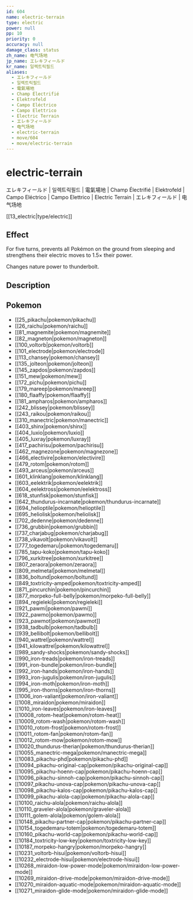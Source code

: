 ```yaml
---
id: 604
name: electric-terrain
type: electric
power: null
pp: 10
priority: 0
accuracy: null
damage_class: status
zh_name: 电气场地
jp_name: エレキフィールド
kr_name: 일렉트릭필드
aliases:
  - エレキフィールド
  - 일렉트릭필드
  - 電氣場地
  - Champ Électrifié
  - Elektrofeld
  - Campo Eléctrico
  - Campo Elettrico
  - Electric Terrain
  - エレキフィールド
  - 电气场地
  - electric-terrain
  - move/604
  - move/electric-terrain
---
```

# electric-terrain
    
エレキフィールド | 일렉트릭필드 | 電氣場地 | Champ Électrifié | Elektrofeld | Campo Eléctrico | Campo Elettrico | Electric Terrain | エレキフィールド | 电气场地

[[13_electric|type/electric]]

## Effect

For five turns, prevents all Pokémon on the ground from sleeping and strengthens their electric moves to 1.5× their power.

Changes nature power to thunderbolt.

## Description



## Pokemon

- [[25_pikachu|pokemon/pikachu]]
- [[26_raichu|pokemon/raichu]]
- [[81_magnemite|pokemon/magnemite]]
- [[82_magneton|pokemon/magneton]]
- [[100_voltorb|pokemon/voltorb]]
- [[101_electrode|pokemon/electrode]]
- [[113_chansey|pokemon/chansey]]
- [[135_jolteon|pokemon/jolteon]]
- [[145_zapdos|pokemon/zapdos]]
- [[151_mew|pokemon/mew]]
- [[172_pichu|pokemon/pichu]]
- [[179_mareep|pokemon/mareep]]
- [[180_flaaffy|pokemon/flaaffy]]
- [[181_ampharos|pokemon/ampharos]]
- [[242_blissey|pokemon/blissey]]
- [[243_raikou|pokemon/raikou]]
- [[310_manectric|pokemon/manectric]]
- [[403_shinx|pokemon/shinx]]
- [[404_luxio|pokemon/luxio]]
- [[405_luxray|pokemon/luxray]]
- [[417_pachirisu|pokemon/pachirisu]]
- [[462_magnezone|pokemon/magnezone]]
- [[466_electivire|pokemon/electivire]]
- [[479_rotom|pokemon/rotom]]
- [[493_arceus|pokemon/arceus]]
- [[601_klinklang|pokemon/klinklang]]
- [[603_eelektrik|pokemon/eelektrik]]
- [[604_eelektross|pokemon/eelektross]]
- [[618_stunfisk|pokemon/stunfisk]]
- [[642_thundurus-incarnate|pokemon/thundurus-incarnate]]
- [[694_helioptile|pokemon/helioptile]]
- [[695_heliolisk|pokemon/heliolisk]]
- [[702_dedenne|pokemon/dedenne]]
- [[736_grubbin|pokemon/grubbin]]
- [[737_charjabug|pokemon/charjabug]]
- [[738_vikavolt|pokemon/vikavolt]]
- [[777_togedemaru|pokemon/togedemaru]]
- [[785_tapu-koko|pokemon/tapu-koko]]
- [[796_xurkitree|pokemon/xurkitree]]
- [[807_zeraora|pokemon/zeraora]]
- [[809_melmetal|pokemon/melmetal]]
- [[836_boltund|pokemon/boltund]]
- [[849_toxtricity-amped|pokemon/toxtricity-amped]]
- [[871_pincurchin|pokemon/pincurchin]]
- [[877_morpeko-full-belly|pokemon/morpeko-full-belly]]
- [[894_regieleki|pokemon/regieleki]]
- [[921_pawmi|pokemon/pawmi]]
- [[922_pawmo|pokemon/pawmo]]
- [[923_pawmot|pokemon/pawmot]]
- [[938_tadbulb|pokemon/tadbulb]]
- [[939_bellibolt|pokemon/bellibolt]]
- [[940_wattrel|pokemon/wattrel]]
- [[941_kilowattrel|pokemon/kilowattrel]]
- [[989_sandy-shocks|pokemon/sandy-shocks]]
- [[990_iron-treads|pokemon/iron-treads]]
- [[991_iron-bundle|pokemon/iron-bundle]]
- [[992_iron-hands|pokemon/iron-hands]]
- [[993_iron-jugulis|pokemon/iron-jugulis]]
- [[994_iron-moth|pokemon/iron-moth]]
- [[995_iron-thorns|pokemon/iron-thorns]]
- [[1006_iron-valiant|pokemon/iron-valiant]]
- [[1008_miraidon|pokemon/miraidon]]
- [[1010_iron-leaves|pokemon/iron-leaves]]
- [[10008_rotom-heat|pokemon/rotom-heat]]
- [[10009_rotom-wash|pokemon/rotom-wash]]
- [[10010_rotom-frost|pokemon/rotom-frost]]
- [[10011_rotom-fan|pokemon/rotom-fan]]
- [[10012_rotom-mow|pokemon/rotom-mow]]
- [[10020_thundurus-therian|pokemon/thundurus-therian]]
- [[10055_manectric-mega|pokemon/manectric-mega]]
- [[10083_pikachu-phd|pokemon/pikachu-phd]]
- [[10094_pikachu-original-cap|pokemon/pikachu-original-cap]]
- [[10095_pikachu-hoenn-cap|pokemon/pikachu-hoenn-cap]]
- [[10096_pikachu-sinnoh-cap|pokemon/pikachu-sinnoh-cap]]
- [[10097_pikachu-unova-cap|pokemon/pikachu-unova-cap]]
- [[10098_pikachu-kalos-cap|pokemon/pikachu-kalos-cap]]
- [[10099_pikachu-alola-cap|pokemon/pikachu-alola-cap]]
- [[10100_raichu-alola|pokemon/raichu-alola]]
- [[10110_graveler-alola|pokemon/graveler-alola]]
- [[10111_golem-alola|pokemon/golem-alola]]
- [[10148_pikachu-partner-cap|pokemon/pikachu-partner-cap]]
- [[10154_togedemaru-totem|pokemon/togedemaru-totem]]
- [[10160_pikachu-world-cap|pokemon/pikachu-world-cap]]
- [[10184_toxtricity-low-key|pokemon/toxtricity-low-key]]
- [[10187_morpeko-hangry|pokemon/morpeko-hangry]]
- [[10231_voltorb-hisui|pokemon/voltorb-hisui]]
- [[10232_electrode-hisui|pokemon/electrode-hisui]]
- [[10268_miraidon-low-power-mode|pokemon/miraidon-low-power-mode]]
- [[10269_miraidon-drive-mode|pokemon/miraidon-drive-mode]]
- [[10270_miraidon-aquatic-mode|pokemon/miraidon-aquatic-mode]]
- [[10271_miraidon-glide-mode|pokemon/miraidon-glide-mode]]

